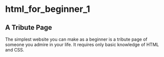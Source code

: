 # html_for_beginner_1
## A Tribute Page

The simplest website you can make as a beginner is a tribute page of someone you admire in your life. It requires only basic knowledge of HTML and CSS. 
